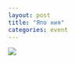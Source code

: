 ```yaml
---
layout: post
title: "Япо ния"
categories: event
---
```

![](https://pics.livejournal.com/quillcraft/pic/00182351)
